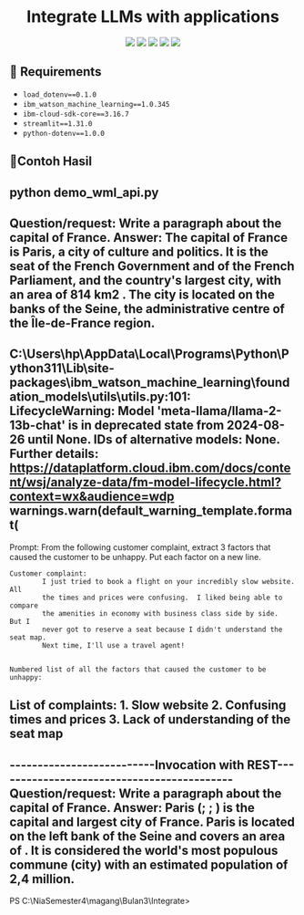 <h1 align="center">Integrate LLMs with applications</h1>
<div align="center">
<img src="https://img.shields.io/badge/Python-3670A0?style=for-the-badge&logo=python&logoColor=ffdd54">
<img src="https://img.shields.io/badge/Anaconda-3670A0?style=for-the-badge&logo=anaconda&logoColor=white">
<img src="https://img.shields.io/badge/IBM%20Cloud-005C8E?style=for-the-badge&logo=ibmcloud&logoColor=white">
<img src="https://img.shields.io/badge/Streamlit-FF4B5C?style=for-the-badge&logo=streamlit&logoColor=white">
<img src="https://img.shields.io/badge/License-MIT-yellowgreen?style=for-the-badge&logo=opensource&logoColor=white">
</div>

## 🚀 Requirements
   - `load_dotenv==0.1.0`
   - `ibm_watson_machine_learning==1.0.345`
   - `ibm-cloud-sdk-core==3.16.7`
   - `streamlit==1.31.0`
   - `python-dotenv==1.0.0`

## 📝Contoh Hasil
   python demo_wml_api.py
   ---------------------------------------------------------------------------
Question/request: Write a paragraph about the capital of France.
Answer: The capital of France is Paris, a city of culture and politics. It is the seat of the French Government and of the French Parliament, and the country's largest city, with an area of 814 km2 . The city is located on the banks of the Seine, the administrative centre of the Île-de-France region.
---------------------------------------------------------------------------
C:\Users\hp\AppData\Local\Programs\Python\Python311\Lib\site-packages\ibm_watson_machine_learning\foundation_models\utils\utils.py:101: LifecycleWarning: Model 'meta-llama/llama-2-13b-chat' is in deprecated state from 2024-08-26 until None. IDs of alternative models: None. Further details: https://dataplatform.cloud.ibm.com/docs/content/wsj/analyze-data/fm-model-lifecycle.html?context=wx&audience=wdp
  warnings.warn(default_warning_template.format(
---------------------------------------------------------------------------
Prompt: 
    From the following customer complaint, extract 3 factors that caused the customer to be unhappy. 
    Put each factor on a new line. 

    Customer complaint:
            I just tried to book a flight on your incredibly slow website.  All 
            the times and prices were confusing.  I liked being able to compare 
            the amenities in economy with business class side by side.  But I 
            never got to reserve a seat because I didn't understand the seat map.  
            Next time, I'll use a travel agent!


    Numbered list of all the factors that caused the customer to be unhappy:

    
List of complaints: 1. Slow website
    2. Confusing times and prices
    3. Lack of understanding of the seat map
---------------------------------------------------------------------------
--------------------------Invocation with REST-------------------------------------------
Question/request: Write a paragraph about the capital of France.
Answer: Paris (; ; ) is the capital and largest city of France. Paris is located on the left bank of the Seine and covers an area of . It is considered the world's most populous commune (city) with an estimated population of 2,4 million.
---------------------------------------------------------------------------
PS C:\NiaSemester4\magang\Bulan3\Integrate> 

